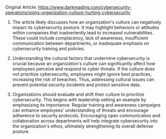 Original Article: https://www.darkreading.com/cybersecurity-operations/signs-organization-culture-hurting-cybersecurity

1) The article likely discusses how an organization's culture can negatively impact its cybersecurity posture. It may highlight behaviors or attitudes within companies that inadvertently lead to increased vulnerabilities. These could include complacency, lack of awareness, insufficient communication between departments, or inadequate emphasis on cybersecurity training and policies.

2) Understanding the cultural factors that undermine cybersecurity is crucial because an organization's culture can significantly affect how employees perceive and respond to cyber threats. If the culture does not prioritize cybersecurity, employees might ignore best practices, increasing the risk of breaches. Thus, addressing cultural issues can prevent potential security incidents and protect sensitive data.

3) Organizations should evaluate and shift their culture to prioritize cybersecurity. This begins with leadership setting an example by emphasizing its importance. Regular training and awareness campaigns can enhance employees' understanding of threats and encourage adherence to security protocols. Encouraging open communication and collaboration across departments will help integrate cybersecurity into the organization's ethos, ultimately strengthening its overall defense posture.